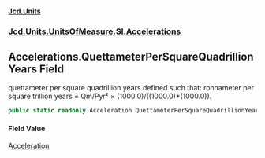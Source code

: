 #### [Jcd.Units](index.md 'index')
### [Jcd.Units.UnitsOfMeasure.SI](Jcd.Units.UnitsOfMeasure.SI.md 'Jcd.Units.UnitsOfMeasure.SI').[Accelerations](Accelerations.md 'Jcd.Units.UnitsOfMeasure.SI.Accelerations')

## Accelerations.QuettameterPerSquareQuadrillionYears Field

quettameter per square quadrillion years defined such that: ronnameter per square trillion years = Qm/Pyr² × (1000.0)/((1000.0)*(1000.0)).

```csharp
public static readonly Acceleration QuettameterPerSquareQuadrillionYears;
```

#### Field Value
[Acceleration](Acceleration.md 'Jcd.Units.UnitTypes.Acceleration')
